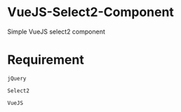 # VueJS-Select2-Component
Simple VueJS select2 component

# Requirement

    jQuery
    
    Select2
    
    VueJS
